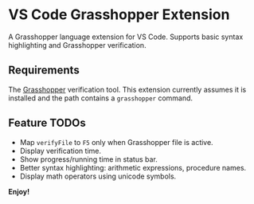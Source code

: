 # VS Code Grasshopper Extension

A Grasshopper language extension for VS Code. Supports basic syntax highlighting and Grasshopper verification.

<!-- ## Features

Describe specific features of your extension including screenshots of your extension in action. Image paths are relative to this README file.

For example if there is an image subfolder under your extension project workspace:

\!\[feature X\]\(images/feature-x.png\)

> Tip: Many popular extensions utilize animations. This is an excellent way to show off your extension! We recommend short, focused animations that are easy to follow. -->

## Requirements

The [Grasshopper](https://github.com/wies/grasshopper/) verification tool.
This extension currently assumes it is installed and the path contains a `grasshopper` command.


## Feature TODOs

* Map `verifyFile` to `F5` only when Grasshopper file is active.
* Display verification time.
* Show progress/running time in status bar.
* Better syntax highlighting: arithmetic expressions, procedure names.
* Display math operators using unicode symbols.

<!-- ## Extension Settings

Include if your extension adds any VS Code settings through the `contributes.configuration` extension point.

For example:

This extension contributes the following settings:

* `myExtension.enable`: enable/disable this extension
* `myExtension.thing`: set to `blah` to do something

## Known Issues

Calling out known issues can help limit users opening duplicate issues against your extension.

## Release Notes

Users appreciate release notes as you update your extension.

### 1.0.0

Initial release of ...

### 1.0.1

Fixed issue #.

### 1.1.0

Added features X, Y, and Z. -->

**Enjoy!**
